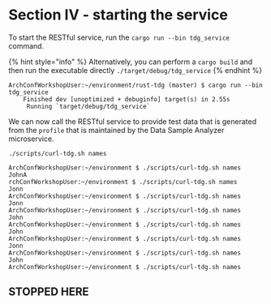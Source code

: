 # Section IV - starting the service

To start the RESTful service, run the `cargo run --bin tdg_service` command.

{% hint style="info" %}
Alternatively, you can perform a `cargo build` and then run the executable directly `./target/debug/tdg_service`
{% endhint %}

```text
ArchConfWorkshopUser:~/environment/rust-tdg (master) $ cargo run --bin tdg_service
    Finished dev [unoptimized + debuginfo] target(s) in 2.55s
     Running `target/debug/tdg_service`
```

We can now call the RESTful service to provide test data that is generated from the `profile` that is maintained by the Data Sample Analyzer microservice.

```text
./scripts/curl-tdg.sh names
```

```text
ArchConfWorkshopUser:~/environment $ ./scripts/curl-tdg.sh names
JohnA
rchConfWorkshopUser:~/environment $ ./scripts/curl-tdg.sh names
Jonn
ArchConfWorkshopUser:~/environment $ ./scripts/curl-tdg.sh names
Jonn
ArchConfWorkshopUser:~/environment $ ./scripts/curl-tdg.sh names
John
ArchConfWorkshopUser:~/environment $ ./scripts/curl-tdg.sh names
John
ArchConfWorkshopUser:~/environment $ ./scripts/curl-tdg.sh names
Jonn
ArchConfWorkshopUser:~/environment $ ./scripts/curl-tdg.sh names
John
ArchConfWorkshopUser:~/environment $ ./scripts/curl-tdg.sh names
```

## STOPPED HERE


